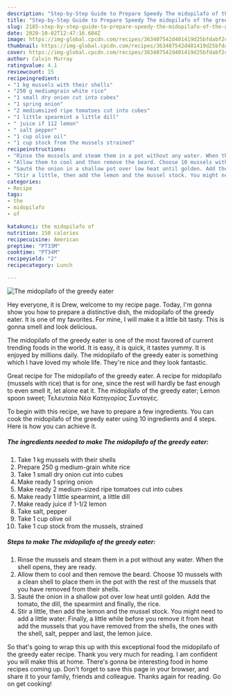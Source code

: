 ```yaml
---
description: "Step-by-Step Guide to Prepare Speedy The midopilafo of the greedy eater"
title: "Step-by-Step Guide to Prepare Speedy The midopilafo of the greedy eater"
slug: 2185-step-by-step-guide-to-prepare-speedy-the-midopilafo-of-the-greedy-eater
date: 2020-10-02T12:47:16.684Z
image: https://img-global.cpcdn.com/recipes/363407542d401419d25bfdabf2cf874f/751x532cq70/the-midopilafo-of-the-greedy-eater-recipe-main-photo.jpg
thumbnail: https://img-global.cpcdn.com/recipes/363407542d401419d25bfdabf2cf874f/751x532cq70/the-midopilafo-of-the-greedy-eater-recipe-main-photo.jpg
cover: https://img-global.cpcdn.com/recipes/363407542d401419d25bfdabf2cf874f/751x532cq70/the-midopilafo-of-the-greedy-eater-recipe-main-photo.jpg
author: Calvin Murray
ratingvalue: 4.1
reviewcount: 15
recipeingredient:
- "1 kg mussels with their shells"
- "250 g mediumgrain white rice"
- "1 small dry onion cut into cubes"
- "1 spring onion"
- "2 mediumsized ripe tomatoes cut into cubes"
- "1 little spearmint a little dill"
- " juice if 112 lemon"
- " salt pepper"
- "1 cup olive oil"
- "1 cup stock from the mussels strained"
recipeinstructions:
- "Rinse the mussels and steam them in a pot without any water. When the shell opens, they are ready."
- "Allow them to cool and then remove the beard. Choose 10 mussels with a clean shell to place them in the pot with the rest of the mussels that you have removed from their shells."
- "Sauté the onion in a shallow pot over low heat until golden. Add the tomato, the dill, the spearmint and finally, the rice."
- "Stir a little, then add the lemon and the mussel stock. You might need to add a little water. Finally, a little while before you remove it from heat add the mussels that you have removed from the shells, the ones with the shell, salt, pepper and last, the lemon juice."
categories:
- Recipe
tags:
- the
- midopilafo
- of

katakunci: the midopilafo of 
nutrition: 150 calories
recipecuisine: American
preptime: "PT33M"
cooktime: "PT34M"
recipeyield: "2"
recipecategory: Lunch

---
```



![The midopilafo of the greedy eater](https://img-global.cpcdn.com/recipes/363407542d401419d25bfdabf2cf874f/751x532cq70/the-midopilafo-of-the-greedy-eater-recipe-main-photo.jpg)

Hey everyone, it is Drew, welcome to my recipe page. Today, I'm gonna show you how to prepare a distinctive dish, the midopilafo of the greedy eater. It is one of my favorites. For mine, I will make it a little bit tasty. This is gonna smell and look delicious.

The midopilafo of the greedy eater is one of the most favored of current trending foods in the world. It is easy, it is quick, it tastes yummy. It is enjoyed by millions daily. The midopilafo of the greedy eater is something which I have loved my whole life. They're nice and they look fantastic.

Great recipe for The midopilafo of the greedy eater. A recipe for midopilafo (mussels with rice) that is for one, since the rest will hardly be fast enough to even smell it, let alone eat it. The midopilafo of the greedy eater; Lemon spoon sweet; Τελευταία Νέα Κατηγορίας Συνταγές.


To begin with this recipe, we have to prepare a few ingredients. You can cook the midopilafo of the greedy eater using 10 ingredients and 4 steps. Here is how you can achieve it.

<!--inarticleads1-->

##### The ingredients needed to make The midopilafo of the greedy eater:

1. Take 1 kg mussels with their shells
1. Prepare 250 g medium-grain white rice
1. Take 1 small dry onion cut into cubes
1. Make ready 1 spring onion
1. Make ready 2 medium-sized ripe tomatoes cut into cubes
1. Make ready 1 little spearmint, a little dill
1. Make ready  juice if 1-1/2 lemon
1. Take  salt, pepper
1. Take 1 cup olive oil
1. Take 1 cup stock from the mussels, strained




<!--inarticleads2-->

##### Steps to make The midopilafo of the greedy eater:

1. Rinse the mussels and steam them in a pot without any water. When the shell opens, they are ready.
1. Allow them to cool and then remove the beard. Choose 10 mussels with a clean shell to place them in the pot with the rest of the mussels that you have removed from their shells.
1. Sauté the onion in a shallow pot over low heat until golden. Add the tomato, the dill, the spearmint and finally, the rice.
1. Stir a little, then add the lemon and the mussel stock. You might need to add a little water. Finally, a little while before you remove it from heat add the mussels that you have removed from the shells, the ones with the shell, salt, pepper and last, the lemon juice.




So that's going to wrap this up with this exceptional food the midopilafo of the greedy eater recipe. Thank you very much for reading. I am confident you will make this at home. There's gonna be interesting food in home recipes coming up. Don't forget to save this page in your browser, and share it to your family, friends and colleague. Thanks again for reading. Go on get cooking!
